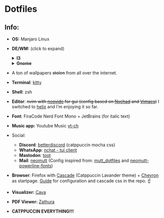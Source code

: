 # Dotfiles

## Info:

- **OS:** Manjaro Linux
- **DE/WM:** (click to expand)
  <details>
  <summary><b>I3</b></summary>

  - <b>Bar:</b> [Polybar](https://github.com/polybar/polybar) (recolored and
    tweaked config from [BIBJAW](https://github.com/BIBJAW/Final_Rice))
  - <b>Compositor:</b> [Picom](https://github.com/yshui/picom)
  - <b>Launcher:</b> [Rofi](https://github.com/davatorium/rofi)

  ### Photos

  ![i3](Screenshots/idksmth.png)
  ![i3](Screenshots/blablabla.png)
  ![i3](Screenshots/blablabla2.png)
  <!-- ![i3](Screenshots/i3-pipes.png) -->
  <!-- ![i3](Screenshots/yetanotheri3screenshot.jpeg) ![i3](Screenshots/i3-new.png) -->
  #### More photos in [screenshots](Screenshots/)

  </details>
  <details>
  <summary><b>Gnome</b></summary>

  ### **Theme**:

  - Shell:
    [Catppuccin-Mocha-Lavender-dark](https://aur.archlinux.org/packages/catppuccin-gtk-theme-mocha)
  - Legacy: (generated with Gradience) Catppuccin Mocha + RosePine titlebar
    buttons
  - <b>All Extensions</b>:
    - ~~[Alyur's Widgets](https://extensions.gnome.org/extension/5338/aylurs-widgets/)~~
      (deprecated in gnome 45, still looking for replacement)
    - [Arc-menu](https://extensions.gnome.org/extension/3628/arcmenu/)
    - [Blur my Shell](https://extensions.gnome.org/extension/3193/blur-my-shell/)
    - [Compiz window effect](https://extensions.gnome.org/extension/3210/compiz-windows-effect/)
      <details><summary>settings</summary>
      - friction: 4.0
      - spring 10.0
      - speedup factor 22.0
      - mass 80
      - x tiles 8
      - y tiles 8
      - maximize effect false
      - resize effect true
      </details>
    - [Compiz magic lamp effect](https://extensions.gnome.org/extension/3740/compiz-alike-magic-lamp-effect/)
    - [Dekstop Cube](https://extensions.gnome.org/extension/4648/desktop-cube/)
    - [Just Perfection](https://extensions.gnome.org/extension/3843/just-perfection/)
    - [Pop Shell](https://aur.archlinux.org/packages/gnome-shell-extension-pop-shell)
    - ~~[Space Bar](https://extensions.gnome.org/extension/5090/space-bar/)~~
      (new workspace indicator is fine for me)
    - ~~[Top Bar Organizer](https://extensions.gnome.org/extension/4356/top-bar-organizer/)~~
      [Order Gnome Shell Extensions](https://extensions.gnome.org/extension/2114/order-gnome-shell-extensions/)
      (organizer broke some stuff for me)
    - ~~[Unite](https://extensions.gnome.org/extension/1287/unite/)~~ (breakes
      workspace indicator in gnome 45. Still looking for replacement.)
    - [Vitals](https://extensions.gnome.org/extension/1460/vitals/)
    - [Burn my Windows](https://extensions.gnome.org/extension/4679/burn-my-windows/)
    - [Media Controls](https://extensions.gnome.org/extension/4470/media-controls/)
    - [Caffeine](https://extensions.gnome.org/extension/517/caffeine/)
    - **(Built-In)**:
      - [AppIndicator and KStatusNotifierItem Support](https://extensions.gnome.org/extension/615/appindicator-support/)
      - [Gnome 4x UI Imporovements](https://extensions.gnome.org/extension/4158/gnome-40-ui-improvements/)
      - [Launch new instance](https://extensions.gnome.org/extension/600/launch-new-instance/)
      - Pamac Updates Indicator (gets installed with pamac i think)
      - [Screenshot Window Sizer](https://extensions.gnome.org/extension/881/screenshot-window-sizer/)
      - [User Themes](https://extensions.gnome.org/extension/19/user-themes/)
      - [X11 Gestures](https://extensions.gnome.org/extension/4033/x11-gestures/)
  - ### Photos:
    ![example](Screenshots/example.png) ![conky1](Screenshots/conky1.png)
    ![example_firefox](Screenshots/example_firefox.png)

</details>

- A ton of wallpapers ~~stolen~~ from all over the internet.
- **Terminal**: [kitty](https://github.com/kovidgoyal/kitty)
- **Shell**: zsh
- **Editor**: ~~nvim with [neovide](https://github.com/neovide/neovide) for gui  (config based on [Nvchad](https://github.com/NvChad/NvChad) and
  [Vimacs](https://github.com/UTFeight/vimacs))~~
  I switched to [helix](https://github.com/helix-editor/helix) and I'm enjoying it so far.
- **Font**: FiraCode Nerd Font Mono + JetBrains (for italic text)
- **Music app:** Youtube Music [yt-ch](https://github.com/th-ch/youtube-music)
- Social:

  - **Discord**: [betterdiscord](https://betterdiscord.app/) (catppuccin mocha
    css)
  - **WhatsApp**: [nchat - tui client](https://github.com/d99kris/nchat)
  - **Mastodon**: [toot](https://github.com/ihabunek/toot)
  - **Mail**: [neomutt](https://github.com/neomutt/neomutt) (Config inspired
    from: [mutt_dotfiles](https://github.com/ceuk/mutt_dotfiles) and
    [neomutt-powerline-fonts](https://github.com/sheoak/neomutt-powerline-nerdfonts))

- **Browser**: Firefox with [Cascade](https://github.com/andreasgrafen/cascade)
  (Catppuccin Lavander theme) +
  [Chevron](https://github.com/kholmogorov27/chevron) as startpage.
  [Guide](firefox.md) for configuration and cascade css in the repo. ☝️
- **Visualizer:** [Cava](https://github.com/karlstav/cava)
- **PDF Viewer:** [Zathura](https://github.com/pwmt/zathura)
- **CATPPUCCIN EVERYTHING!!!**
